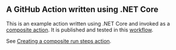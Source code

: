 ## A GitHub Action written using .NET Core

This is an example action written using .NET Core and invoked as a [composite action](https://github.com/jcansdale-test/dotnet-hello-world-action/blob/master/action.yml). It is published and tested in this [workflow](https://github.com/jcansdale-test/dotnet-hello-world-action/blob/master/.github/workflows/publish-and-test.yml).

See [Creating a composite run steps action](https://docs.github.com/en/actions/creating-actions/creating-a-composite-run-steps-action).


